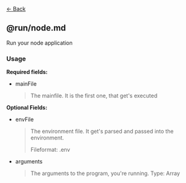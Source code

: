 [<- Back](../index.md)

## @run/node.md

Run your node application

### Usage

**Required fields:**

-   mainFile
    > The mainfile. It is the first one, that get's executed

**Optional Fields:**

-   envFile

    > The environment file. It get's parsed and passed into the environment.
    >
    > Fileformat: .env

-   arguments
    > The arguments to the program, you're running. Type: Array
